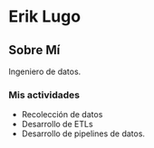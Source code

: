 # Erik Lugo

## Sobre Mí

Ingeniero de datos.

### Mis actividades

* Recolección de datos
* Desarrollo de ETLs
* Desarrollo de pipelines de datos.
